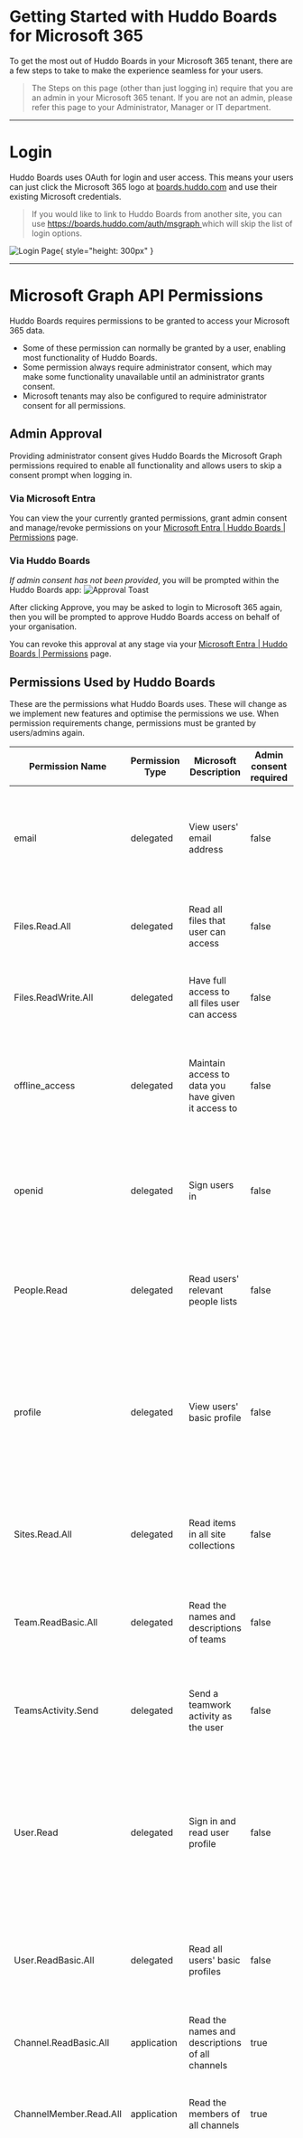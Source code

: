 # Getting Started with Huddo Boards for Microsoft 365

To get the most out of Huddo Boards in your Microsoft 365 tenant, there are a few steps to take to make the experience seamless for your users.

> The Steps on this page (other than just logging in) require that you are an admin in your Microsoft 365 tenant. If you are not an admin, please refer this page to your Administrator, Manager or IT department.

---

# Login

Huddo Boards uses OAuth for login and user access. This means your users can just click the Microsoft 365 logo at [boards.huddo.com](https://boards.huddo.com) and use their existing Microsoft credentials.

> If you would like to link to Huddo Boards from another site, you can use [https://boards.huddo.com/auth/msgraph ](https://boards.huddo.com/auth/msgraph) which will skip the list of login options.

![Login Page](../sign_in.png){ style="height: 300px" }

---

# Microsoft Graph API Permissions
Huddo Boards requires permissions to be granted to access your Microsoft 365 data. 

- Some of these permission can normally be granted by a user, enabling most functionality of Huddo Boards.
- Some permission always require administrator consent, which may make some functionality unavailable until an administrator grants consent.
- Microsoft tenants may also be configured to require administrator consent for all permissions. 

<!-- THIS IS LINKED EXTERNALLY. Changing file name or header will break link -->
## Admin Approval

Providing administrator consent gives Huddo Boards the Microsoft Graph permissions required to enable all functionality and allows users to skip a consent prompt when logging in.

### Via Microsoft Entra
You can view the your currently granted permissions, grant admin consent and manage/revoke permissions on your [Microsoft Entra | Huddo Boards | Permissions](https://entra.microsoft.com/#view/Microsoft_AAD_IAM/ManagedAppMenuBlade/~/Permissions/objectId/a35c4802-1c55-49a8-87ce-90aa6641484b/appId/5554fe8f-34b6-4694-a09d-6349e6ab6ec9/) page. 

### Via Huddo Boards
*If admin consent has not been provided*, you will be prompted within the Huddo Boards app:
![Approval Toast](approval.png) 


After clicking Approve, you may be asked to login to Microsoft 365 again, then you will be prompted to approve Huddo Boards access on behalf of your organisation.

You can revoke this approval at any stage via your [Microsoft Entra | Huddo Boards | Permissions](https://entra.microsoft.com/#view/Microsoft_AAD_IAM/ManagedAppMenuBlade/~/Permissions/objectId/a35c4802-1c55-49a8-87ce-90aa6641484b/appId/5554fe8f-34b6-4694-a09d-6349e6ab6ec9/) page. 

## Permissions Used by Huddo Boards

These are the permissions what Huddo Boards uses. These will change as we implement new features and optimise the permissions we use. When permission requirements change, permissions must be granted by users/admins again. 

| Permission Name        | Permission Type | Microsoft Description                               | Admin consent required | Boards Usage                                                                                                                                                                                              |
| ---------------------- | --------------- | --------------------------------------------------- | ---------------------- | --------------------------------------------------------------------------------------------------------------------------------------------------------------------------------------------------------- |
| email                  | delegated       | View users' email address                           | false                  | Basic permission that allows you to log in to Huddo Boards with your Microsoft account                                                                                                                    |
| Files.Read.All         | delegated       | Read all files that user can access                 | false                  | Allows you to browse and share links to your files in Huddo Boards.                                                                                                                                       |
| Files.ReadWrite.All    | delegated       | Have full access to all files user can access       | false                  | Allows you to store new files in OneDrive via the Huddo Boards app.                                                                                                                                       |
| offline_access         | delegated       | Maintain access to data you have given it access to | false                  | Allows us to remember who you are logged in as, so you don't have to login every time you use Huddo Boards                                                                                                |
| openid                 | delegated       | Sign users in                                       | false                  | Basic permission that allows you to log in to Huddo Boards with your Microsoft account                                                                                                                    |
| People.Read            | delegated       | Read users' relevant people lists                   | false                  | Basic permission that allows Huddo Boards to search for people in your tenant on your behalf.                                                                                                             |
| profile                | delegated       | View users' basic profile                           | false                  | Basic permission that allows you to log in to Huddo Boards with your Microsoft account - Allows Huddo Boards to read your profile                                                                         |
| Sites.Read.All         | delegated       | Read items in all site collections                  | false                  | Allows Huddo Boards to read the basic information about Sharepoint Sites you can access.                                                                                                                  |
| Team.ReadBasic.All     | delegated       | Read the names and descriptions of teams            | false                  | Allows Huddo Boards to read the basic information about Teams you can access.                                                                                                                             |
| TeamsActivity.Send     | delegated       | Send a teamwork activity as the user                | false                  | Allows Huddo Boards to send Activity Notifications to other Microsoft users on your behalf.                                                                                                               |
| User.Read              | delegated       | Sign in and read user profile                       | false                  | Basic permission that allows you to log in to Huddo Boards with your Microsoft account - Allows Huddo Boards to read your profile                                                                         |
| User.ReadBasic.All     | delegated       | Read all users' basic profiles                      | false                  | Allows Huddo Boards to read basic profile information of others in your tenant that you can access.                                                                                                       |
| Channel.ReadBasic.All  | application     | Read the names and descriptions of all channels     | true                   | Allows Huddo Boards to read private channel details.                                                                                                                                                      |
| ChannelMember.Read.All | application     | Read the members of all channels                    | true                   | Allows Huddo Boards to read members of and function in private channels.                                                                                                                                  |
| Directory.Read.All     | delegated       | Read directory data                                 | true                   | Allows Huddo Boards to read data in your organisation's directory, such as users, groups and apps. We intend to remove this permission in the future in favour of multiple more fine-grained permissions. |
| Group.Read.All         | delegated       | Read all groups                                     | true                   | Allows Huddo Boards to search the groups you have access to, read group details (image, description, installed apps,  etc)                                                                                |
| Group.ReadWrite.All    | delegated       | Read and write all groups                           | true                   | DEPRECATED: To be removed. Allows Huddo Boards to add  new team channel tabs without interaction with the Teams client.                                                                                   |

![Manage Client](manage-org.png)

---

# Start a free trial
<!-- TODO FIX LINKS -->
After logging in, you will also be prompted to start a free (30 day) trial. Enabling this will allow other users in your Microsoft 365 tenant to login and use Huddo Boards.

> You may also go to [Your Admin Page](https://boards.huddo.com/admin/licences/manage) to Start Your free trial, get a Quote or Purchase licences online.

![Manage Licences](licences.png)

---

# Enable Integrations between Huddo Boards and Microsoft 365

These guides also require admin access and enable some advanced features of Huddo Boards in your Microsoft 365 environment.

> These are also in the side menu of this page

- [Office Menu App Tile](../custom-tiles/index.md)
- [Teams integration](../teams/index.md)
- [Outlook plugin](../outlook/index.md)
- [Sharepoint](../sharepoint/index.md)

